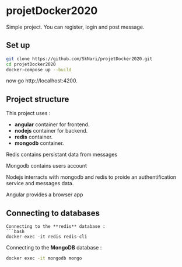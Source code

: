 # projetDocker2020

Simple project. You can register, login and post message.

## Set up

```bash
git clone https://github.com/SkNari/projetDocker2020.git
cd projetDocker2020
docker-compose up --build
```

now go  http://localhost:4200.

## Project structure

This project uses : 
* **angular** container for frontend.
* **nodejs** container for backend. 
* **redis** container. 
* **mongodb** container.

Redis contains persistant data from messages

Mongodb contains users account

Nodejs interracts with mongodb and redis to proide an authentification service and messages data.

Angular provides a browser app

## Connecting to databases
```
Connecting to the **redis** database :
```bash
docker exec -it redis redis-cli
```

Connecting to the **MongoDB** database :
```bash
docker exec -it mongodb mongo
```


